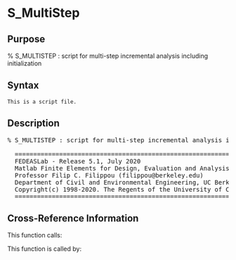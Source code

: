 
<!-- <a name="_top"></a>
<div><a href="../../../../../index.md">Home</a> &gt;  <a href="#">..</a> &gt; <a href="#">..</a> &gt; <a href="#">FEDEASLab</a> &gt; <a href="#">src</a> &gt; <a href="index.md">Solution_Scripts</a> &gt; S_MultiStep.m</div> -->

<!--<table width="100%"><tr><td align="left"><a href="../../../../../index.md"><img alt="<" border="0" src="../../../../../left.png">&nbsp;Master index</a></td>
<td align="right"><a href="index.md">Index for ..\..\FEDEASLab\src\Solution_Scripts&nbsp;<img alt=">" border="0" src="../../../../../right.png"></a></td></tr></table>-->
# S_MultiStep
<!-- <h1>S_MultiStep
</h1> -->

## <a name="_name"></a>Purpose

<!-- <h2 id="purpose"><a name="_name"></a>Purpose</h2> -->

% S_MULTISTEP : script for multi-step incremental analysis including initialization

<!-- <div class="box"><strong>% S_MULTISTEP : script for multi-step incremental analysis including initialization</strong></div> -->

## <a name="_synopsis"></a>Syntax

`This is a script file.` 
## <a name="_description"></a>Description

<pre class="comment">% S_MULTISTEP : script for multi-step incremental analysis including initialization

  =========================================================================================
  FEDEASLab - Release 5.1, July 2020
  Matlab Finite Elements for Design, Evaluation and Analysis of Structures
  Professor Filip C. Filippou (filippou@berkeley.edu)
  Department of Civil and Environmental Engineering, UC Berkeley
  Copyright(c) 1998-2020. The Regents of the University of California. All Rights Reserved.
  =========================================================================================</pre>
<!-- <div class="fragment"><pre class="comment">% S_MULTISTEP : script for multi-step incremental analysis including initialization

  =========================================================================================
  FEDEASLab - Release 5.1, July 2020
  Matlab Finite Elements for Design, Evaluation and Analysis of Structures
  Professor Filip C. Filippou (filippou@berkeley.edu)
  Department of Civil and Environmental Engineering, UC Berkeley
  Copyright(c) 1998-2020. The Regents of the University of California. All Rights Reserved.
  =========================================================================================</pre></div> -->

<!-- crossreference -->
## <a name="_cross"></a>Cross-Reference Information

This function calls:
<ul style="list-style-image:url(../../../../../matlabicon.gif)">
</ul>
This function is called by:
<ul style="list-style-image:url(../../../../../matlabicon.gif)">
</ul>
<!-- crossreference -->




<!-- <hr><address>Generated on Thu 09-Jul-2020 10:09:04 by <strong><a href="http://www.artefact.tk/software/matlab/m2html/" title="Matlab Documentation in HTML">m2html</a></strong> &copy; 2005</address> -->